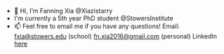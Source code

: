 - 👋 Hi, I’m Fanning Xia @Xiazistarry
- I'm currently a 5th year PhD student @StowersInstitute
- 📫 Feel free to email me if you have any questions!
  Email: fxia@stowers.edu (school)
         fn.xia2016@gmail.com (personal)
  LinkedIn [here](https://www.linkedin.com/in/fanning-xia-b65433214/)
  


<!---
Xiazistarry/Xiazistarry is a ✨ special ✨ repository because its `README.md` (this file) appears on your GitHub profile.
You can click the Preview link to take a look at your changes.
--->
